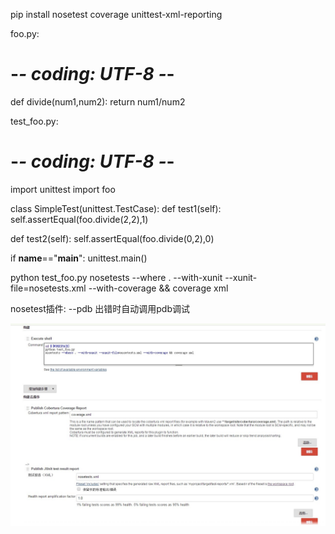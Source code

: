 pip install nosetest coverage unittest-xml-reporting

foo.py:
# -*- coding: UTF-8 -*-
def divide(num1,num2):
  return num1/num2

test_foo.py:
# -*- coding: UTF-8 -*-
import unittest
import foo

class SimpleTest(unittest.TestCase):
  def test1(self):
    self.assertEqual(foo.divide(2,2),1)
  
  def test2(self):
    self.assertEqual(foo.divide(0,2),0)

if __name__=="__main__":
  unittest.main()
  
python test_foo.py
nosetests --where . --with-xunit --xunit-file=nosetests.xml --with-coverage && coverage xml

nosetest插件:
--pdb 出错时自动调用pdb调试

![jenkins](./exmaple.jpg)

